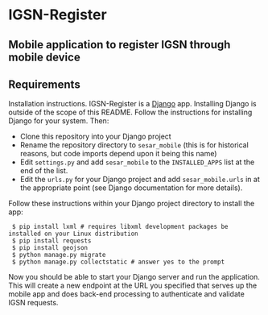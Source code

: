 # IGSN-Register
## Mobile application to register IGSN through mobile device

## Requirements

Installation instructions.  IGSN-Register is a [Django](http://www.djangoproject.com) app.  Installing Django is outside of the scope of this README.  Follow the instructions for installing Django for your system.  Then:

 * Clone this repository into your Django project
 * Rename the repository directory to `sesar_mobile` (this is for historical reasons, but code imports depend upon it being this name)
 * Edit `settings.py` and add `sesar_mobile` to the `INSTALLED_APPS` list at the end of the list.
 * Edit the `urls.py` for your Django project and add `sesar_mobile.urls` in at the appropriate point (see Django documentation for more details).  

Follow these instructions within your Django project directory to install the app:
 
     $ pip install lxml # requires libxml development packages be installed on your Linux distribution
     $ pip install requests
     $ pip install geojson
     $ python manage.py migrate
     $ python manage.py collectstatic # answer yes to the prompt
    
Now you should be able to start your Django server and run the application.  This will create a new endpoint at the URL you specified that serves up the mobile app and does back-end processing to authenticate and validate IGSN requests.



